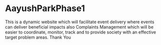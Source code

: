 # AayushParkPhase1
This is a dynamic website which will facilitate event delivery where events can deliver beneficial impacts also Complaints Management which will be easier to coordinate, monitor, track and to provide society with an effective  target problem areas.
Thank You
